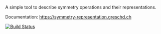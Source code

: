 A simple tool to describe symmetry operations and their representations.

Documentation: https://symmetry-representation.greschd.ch

[![Build Status](https://travis-ci.org/Z2PackDev/symmetry_representation.svg?branch=master)](https://travis-ci.org/Z2PackDev/symmetry_representation)
